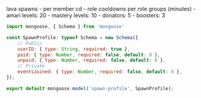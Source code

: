 lava spawns
	- per member cd
		- role cooldowns per role groups (minutes)
			- amari levels: 20
			- mastery levels: 10
			- donators: 5
			- boosters: 3

```js
import mongoose, { Schema } from 'mongoose'

const SpawnProfile: typeof Schema = new Schema({
	// Public
	userID: { type: String, required: true },
	paid: { type: Number, required: false, default: 0 },
	unpaid: { type: Number, required: false, default: 0 },
	// Private
	eventsJoined: { type: Number, required: false, default: 0 },
});

export default mongoose.model('spawn-profile', SpawnProfile);
```
